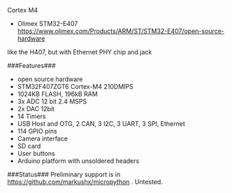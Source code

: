 Cortex M4
* Olimex STM32-E407 https://www.olimex.com/Products/ARM/ST/STM32-E407/open-source-hardware

like the H407, but with Ethernet PHY chip and jack

###Features###
* open source hardware
* STM32F407ZGT6 Cortex-M4 210DMIPS
* 1024KB FLASH, 196kB RAM
* 3x ADC 12 bit 2.4 MSPS
* 2x DAC 12bit
* 14 Timers
* USB Host and OTG, 2 CAN, 3 I2C, 3 UART, 3 SPI, Ethernet
* 114 GPIO pins
* Camera interface
* SD card
* User buttons
* Arduino platform with unsoldered headers

###Status###
Preliminary support is in https://github.com/markushx/micropython . Untested.